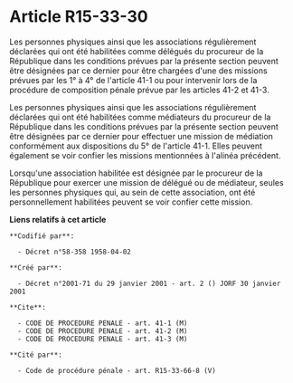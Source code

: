# Article R15-33-30

Les personnes physiques ainsi que les associations régulièrement déclarées qui ont été habilitées comme délégués du procureur
de la République dans les conditions prévues par la présente section peuvent être désignées par ce dernier pour être chargées
d'une des missions prévues par les 1° à 4° de l'article 41-1 ou pour intervenir lors de la procédure de composition pénale
prévue par les articles 41-2 et 41-3.

Les personnes physiques ainsi que les associations régulièrement déclarées qui ont été habilitées comme médiateurs du
procureur de la République dans les conditions prévues par la présente section peuvent être désignées par ce dernier pour
effectuer une mission de médiation conformément aux dispositions du 5° de l'article 41-1. Elles peuvent également se voir
confier les missions mentionnées à l'alinéa précédent.

Lorsqu'une association habilitée est désignée par le procureur de la République pour exercer une mission de délégué ou de
médiateur, seules les personnes physiques qui, au sein de cette association, ont été personnellement habilitées peuvent se
voir confier cette mission.

**Liens relatifs à cet article**

	**Codifié par**:

	  - Décret n°58-358 1958-04-02

	**Créé par**:

	  - Décret n°2001-71 du 29 janvier 2001 - art. 2 () JORF 30 janvier 2001

	**Cite**:

	  - CODE DE PROCEDURE PENALE - art. 41-1 (M)
	  - CODE DE PROCEDURE PENALE - art. 41-2 (M)
	  - CODE DE PROCEDURE PENALE - art. 41-3 (M)

	**Cité par**:

	  - Code de procédure pénale - art. R15-33-66-8 (V)
